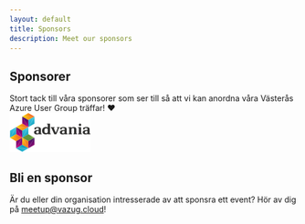 ```yaml
---
layout: default
title: Sponsors
description: Meet our sponsors
---
```


## Sponsorer

Stort tack till våra sponsorer som ser till så att vi kan anordna våra Västerås Azure User Group träffar! ❤️
</br>
![Advania](./media/sponsors/advania.png "Advania")

## Bli en sponsor

Är du eller din organisation intresserade av att sponsra ett event? Hör av dig på meetup@vazug.cloud!
